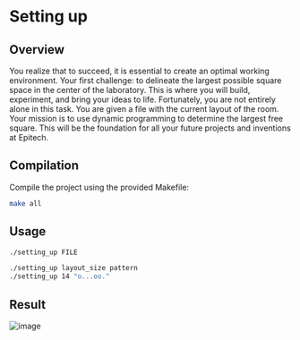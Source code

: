 # Setting up

## Overview

You realize that to succeed, it is essential to create an optimal working environment. Your first challenge: to delineate the largest possible square space in the center of the laboratory. This is where you will build, experiment, and bring your ideas to life.
Fortunately, you are not entirely alone in this task. You are given a file with the current layout of the room. Your mission is to use dynamic programming to determine the largest free square. This will be the foundation for all your future projects and inventions at Epitech.

## Compilation

Compile the project using the provided Makefile:

```bash
make all
```
## Usage

```bash
./setting_up FILE
```

```bash
./setting_up layout_size pattern
./setting_up 14 "o...oo."
```

## Result 
![image](https://i.imgur.com/fdijIpa.png)
